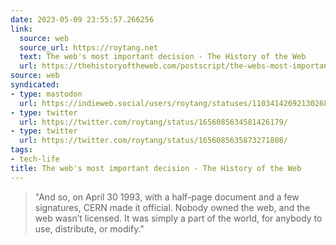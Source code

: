 ```yaml
---
date: 2023-05-09 23:55:57.266256
link:
  source: web
  source_url: https://roytang.net
  text: The web's most important decision - The History of the Web
  url: https://thehistoryoftheweb.com/postscript/the-webs-most-important-decision/
source: web
syndicated:
- type: mastodon
  url: https://indieweb.social/users/roytang/statuses/110341426921302681
- type: twitter
  url: https://twitter.com/roytang/status/1656085634581426179/
- type: twitter
  url: https://twitter.com/roytang/status/1656085635873271808/
tags:
- tech-life
title: The web's most important decision - The History of the Web
---
```


> "And so, on April 30 1993, with a half-page document and a few signatures, CERN made it official. Nobody owned the web, and the web wasn’t licensed. It was simply a part of the world, for anybody to use, distribute, or modify."